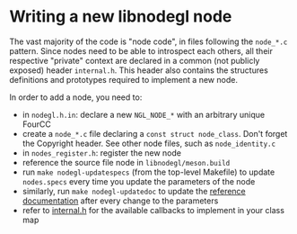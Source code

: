 Writing a new libnodegl node
============================

The vast majority of the code is "node code", in files following the `node_*.c`
pattern. Since nodes need to be able to introspect each others, all their
respective "private" context are declared in a common (not publicly exposed)
header `internal.h`. This header also contains the structures definitions and
prototypes required to implement a new node.

In order to add a node, you need to:

- in `nodegl.h.in`: declare a new `NGL_NODE_*` with an arbitrary unique FourCC
- create a `node_*.c` file declaring a `const struct node_class`. Don't forget
  the Copyright header. See other node files, such as `node_identity.c`
- in `nodes_register.h`: register the new node
- reference the source file node in `libnodegl/meson.build`
- run `make nodegl-updatespecs` (from the top-level Makefile) to update
  `nodes.specs` every time you update the parameters of the node
- similarly, run `make nodegl-updatedoc` to update the [reference
  documentation][libnodegl-ref] after every change to the parameters
- refer to [internal.h][internal-h] for the available callbacks to
  implement in your class map

[libnodegl-ref]: /libnodegl/doc/libnodegl.md
[internal-h]: /libnodegl/internal.h

